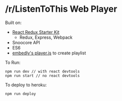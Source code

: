 /r/ListenToThis Web Player
=======================

Built on: 
- [React Redux Starter Kit](https://github.com/davezuko/react-redux-starter-kit)
  - Redux, Express, Webpack
- Snoocore API
- ES6
- [embedly's player.js](http://playerjs.io/music.html) to create playlist
  

To Run:
```
npm run dev // with react devtools
npm run start // no react devtools
```

To deploy to heroku:
```
npm run deploy
```
